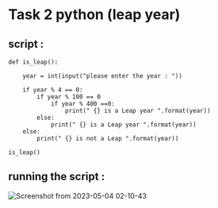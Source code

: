 # Task 2 python (leap year)
## script :
```
def is_leap():

    year = int(input("please enter the year : "))
    
    if year % 4 == 0:                   
        if year % 100 == 0
            if year % 400 ==0:                    
                print(" {} is a Leap year ".format(year))
        else:
            print(" {} is a Leap year ".format(year))
    else:
        print(" {} is not a Leap ".format(year))

is_leap()
```
## running the script :
![Screenshot from 2023-05-04 02-10-43](https://user-images.githubusercontent.com/128406458/236071294-99a599ec-9cf3-4c9f-9d2e-19d27f29bfd5.png)


